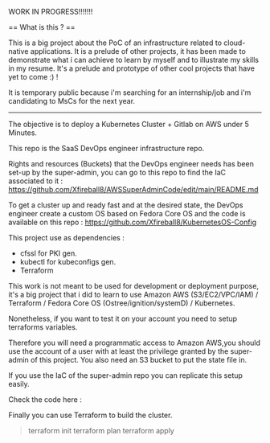WORK IN PROGRESS!!!!!!!

== What is this ? ==

This is a big project about the PoC of an infrastructure related to cloud-native applications. 
It is a prelude of other projects, it has been made to demonstrate what i can achieve to learn 
by myself and to illustrate my skills in my resume. 
It's a prelude and prototype of other cool projects that have yet to come :) !

It is temporary public because i'm searching for an internship/job and i'm candidating to MsCs for 
the next year.

--------------------------------------------------------------------------------------------------

The objective is to deploy a Kubernetes Cluster + Gitlab on AWS under 5 Minutes.

This repo is the SaaS DevOps engineer infrastructure repo.

Rights and resources (Buckets) that the DevOps engineer needs has been set-up by the
super-admin, you can go to this repo to find the IaC associated to it : 
https://github.com/Xfireball8/AWSSuperAdminCode/edit/main/README.md

To get a cluster up and ready fast and at the desired state, the DevOps
engineer create a custom OS based on Fedora Core OS and the code is available
on this repo : https://github.com/Xfireball8/KubernetesOS-Config

This project use as dependencies :
  - cfssl for PKI gen.
  - kubectl for kubeconfigs gen.
  - Terraform

This work is not meant to be used for development or deployment purpose, it's a big 
project that i did to learn to use Amazon AWS (S3/EC2/VPC/IAM) 
/ Terraform 
/ Fedora Core OS (Ostree/ignition/systemD) 
/ Kubernetes.

Nonetheless, if you want to test it on your account you need to setup terraforms variables.

Therefore you will need a programmatic access to Amazon AWS,you should use the account of a user
with at least the privilege granted by the super-admin of this project. You also need an S3 bucket to 
put the state file in. 

If you use the IaC of the super-admin repo you can replicate this setup easily.

Check the code here :

Finally you can use Terraform to build the cluster. 
> terraform init
> terraform plan
> terraform apply

